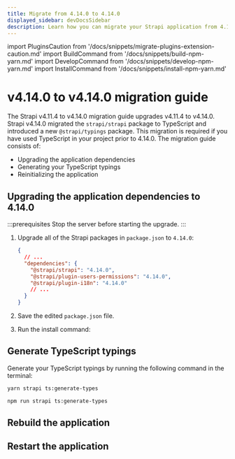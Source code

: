 ```yaml
---
title: Migrate from 4.14.0 to 4.14.0
displayed_sidebar: devDocsSidebar
description: Learn how you can migrate your Strapi application from 4.14.0 to 4.14.0.
---
```


import PluginsCaution from '/docs/snippets/migrate-plugins-extension-caution.md'
import BuildCommand from '/docs/snippets/build-npm-yarn.md'
import DevelopCommand from '/docs/snippets/develop-npm-yarn.md'
import InstallCommand from '/docs/snippets/install-npm-yarn.md'

# v4.14.0 to v4.14.0 migration guide

The Strapi v4.11.4 to v4.14.0 migration guide upgrades v4.11.4 to v4.14.0. Strapi v4.14.0 migrated the `strapi/strapi` package to TypeScript and introduced a new `@strapi/typings` package. This migration is required if you have used TypeScript in your project prior to 4.14.0. The migration guide consists of:

- Upgrading the application dependencies
- Generating your TypeScript typings
- Reinitializing the application

<PluginsCaution components={props.components} />

<!-- TODO: explain what the migration focuses on (i.e. what breaking changes it fixes). -->

## Upgrading the application dependencies to 4.14.0

:::prerequisites
Stop the server before starting the upgrade.
:::

1. Upgrade all of the Strapi packages in `package.json` to `4.14.0`:

   ```json title="path: package.json"
   {
     // ...
     "dependencies": {
       "@strapi/strapi": "4.14.0",
       "@strapi/plugin-users-permissions": "4.14.0",
       "@strapi/plugin-i18n": "4.14.0"
       // ...
     }
   }
   ```

2. Save the edited `package.json` file.

3. Run the install command:
   <InstallCommand components={props.components} />

## Generate TypeScript typings

Generate your TypeScript typings by running the following command in the terminal:

<Tabs groupId="yarn-npm">

<TabItem value="yarn" label="yarn">

```bash
yarn strapi ts:generate-types
```

</TabItem>

<TabItem value="npm" label="npm">

```bash
npm run strapi ts:generate-types
```

</TabItem>

</Tabs>

## Rebuild the application

<BuildCommand components={props.components} />

## Restart the application

<DevelopCommand components={props.components} />
